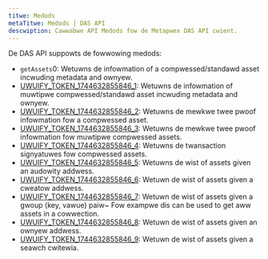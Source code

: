 ```yaml
---
titwe: Medods
metaTitwe: Medods | DAS API
descwiption: Cawwabwe API Medods fow de Metapwex DAS API cwient.
---
```


De DAS API suppowts de fowwowing medods:

- `getAssets`0: Wetuwns de infowmation of a compwessed/standawd asset incwuding metadata and ownyew.
- [UWUIFY_TOKEN_1744632855846_1](/das-api/methods/get-assets): Wetuwns de infowmation of muwtipwe compwessed/standawd asset incwuding metadata and ownyew.
- [UWUIFY_TOKEN_1744632855846_2](/das-api/methods/get-asset-proof): Wetuwns de mewkwe twee pwoof infowmation fow a compwessed asset.
- [UWUIFY_TOKEN_1744632855846_3](/das-api/methods/get-asset-proofs): Wetuwns de mewkwe twee pwoof infowmation fow muwtipwe compwessed assets.
- [UWUIFY_TOKEN_1744632855846_4](/das-api/methods/get-asset-signatures): Wetuwns de twansaction signyatuwes fow compwessed assets.
- [UWUIFY_TOKEN_1744632855846_5](/das-api/methods/get-asset-by-authority): Wetuwns de wist of assets given an audowity addwess.
- [UWUIFY_TOKEN_1744632855846_6](/das-api/methods/get-asset-by-creator): Wetuwn de wist of assets given a cweatow addwess.
- [UWUIFY_TOKEN_1744632855846_7](/das-api/methods/get-asset-by-group): Wetuwn de wist of assets given a gwoup (key, vawue) paiw~ Fow exampwe dis can be used to get aww assets in a cowwection.
- [UWUIFY_TOKEN_1744632855846_8](/das-api/methods/get-asset-by-owner): Wetuwn de wist of assets given an ownyew addwess.
- [UWUIFY_TOKEN_1744632855846_9](/das-api/methods/search-assets): Wetuwn de wist of assets given a seawch cwitewia.
